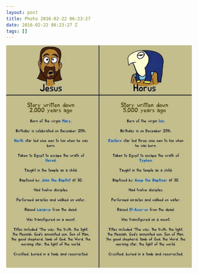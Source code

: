 ```yaml
---
layout: post
title: Photo 2016-02-22 06:23:27
date: 2016-02-22 06:23:27 Z
tags: []
---
```

![](/media/2016/02/139774956156.jpg)
